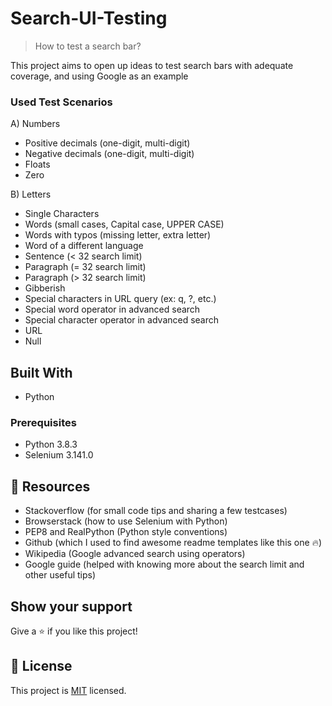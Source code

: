 # Search-UI-Testing

> How to test a search bar?

This project aims to open up ideas to test search bars with adequate coverage, and using Google as an example

### Used Test Scenarios

A) Numbers
- Positive decimals (one-digit, multi-digit)
- Negative decimals (one-digit, multi-digit)
- Floats
- Zero

B) Letters
- Single Characters
- Words (small cases, Capital case, UPPER CASE)
- Words with typos (missing letter, extra letter)
- Word of a different language
- Sentence (< 32 search limit)
- Paragraph (= 32 search limit)
- Paragraph (> 32 search limit)
- Gibberish
- Special characters in URL query (ex: q, ?, etc.)
- Special word operator in advanced search
- Special character operator in advanced search
- URL
- Null


## Built With

- Python

### Prerequisites

- Python 3.8.3
- Selenium 3.141.0

## 🤝  Resources

- Stackoverflow (for small code tips and sharing a few testcases)
- Browserstack (how to use Selenium with Python)
- PEP8 and RealPython (Python style conventions)
- Github (which I used to find awesome readme templates like this one :fire:)
- Wikipedia (Google advanced search using operators)
- Google guide (helped with knowing more about the search limit and other useful tips)

## Show your support

Give a ⭐️ if you like this project!

## 📝 License

This project is [MIT](./MIT.md) licensed.
